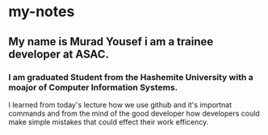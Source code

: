 # my-notes

## My name is Murad Yousef i am a trainee developer at ASAC.

### I am graduated Student from the Hashemite University with a moajor of Computer Information Systems.

I learned from today's lecture how we use github and it's importnat commands and from the mind of the good developer
how developers could make simple mistakes that could effect their work efficency.
